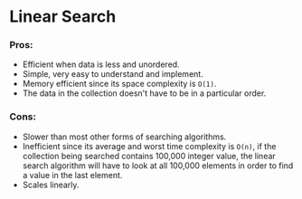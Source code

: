 # Linear Search

### Pros:
* Efficient when data is less and unordered.
* Simple, very easy to understand and implement.
* Memory efficient since its space complexity is `O(1)`.
* The data in the collection doesn't have to be in a particular order.

### Cons:
* Slower than most other forms of searching algorithms.
* Inefficient since its average and worst time complexity is `O(n)`, if the collection being searched contains 100,000 integer value, the linear search algorithm will have to look at all 100,000 elements in order to find a value in the last element.
* Scales linearly.
